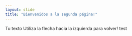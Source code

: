```yaml
---
layout: slide
title: "Bienvenidos a la segunda página!"
---
```

Tu texto
Utiliza la flecha hacia la izquierda para volver!
test
